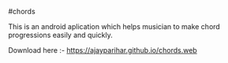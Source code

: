 #chords

This is an android aplication which helps musician to make chord progressions easily and quickly.

Download here :- https://ajayparihar.github.io/chords.web
